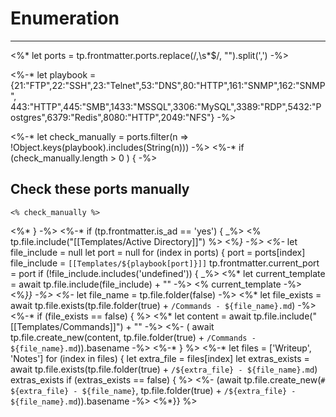 # Enumeration
---
<%* let ports = tp.frontmatter.ports.replace(/,\s*$/, "").split(',') -%>

<%-* let playbook = {21:"FTP",22:"SSH",23:"Telnet",53:"DNS",80:"HTTP",161:"SNMP",162:"SNMP",
443:"HTTP",445:"SMB",1433:"MSSQL",3306:"MySQL",3389:"RDP",5432:"Postgres",6379:"Redis",8080:"HTTP",2049:"NFS"} -%>

<%-* let check_manually = ports.filter(n => !Object.keys(playbook).includes(String(n))) -%>
<%-* if (check_manually.length > 0 ) { -%>
## Check these ports manually 
```text
<% check_manually %>
```
<%* } -%>
<%-* if (tp.frontmatter.is_ad == 'yes') { _%>
 <% tp.file.include("[[Templates/Active Directory]]") %>
<%*} -%>
<%-* 
let file_include = null
let port = null
for (index in ports) {
port = ports[index]
file_include = `[[Templates/${playbook[port]}]]`
tp.frontmatter.current_port = port
if (!file_include.includes('undefined')) { _%>
<%* let current_template = await tp.file.include(file_include) + "" -%>
<% current_template -%>
<%*}} -%>
<%-* let file_name = tp.file.folder(false) -%>
<%* let file_exists = await tp.file.exists(tp.file.folder(true) + `/Commands - ${file_name}.md`) -%>
<%-* if (file_exists == false) { %>
<%* let content = await tp.file.include("[[Templates/Commands]]") + "" -%>
<%- ( await tp.file.create_new(content, tp.file.folder(true) +  `/Commands - ${file_name}.md`)).basename -%>
<%-* } %>
<%-* let files = ['Writeup', 'Notes']
for (index in files) { 
let extra_file = files[index]
let extras_exists = await tp.file.exists(tp.file.folder(true) + `/${extra_file} - ${file_name}.md`)
extras_exists
if (extras_exists == false) { %>
<%- (await tp.file.create_new(`# ${extra_file} - ${file_name}`, tp.file.folder(true) + `/${extra_file} - ${file_name}.md`)).basename -%>
<%*}} %> 
